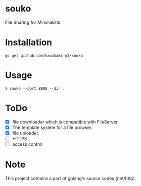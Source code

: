 # souko
File Sharing for Minimalists

# Installation

```
go get github.com/kawakami-o3/souko
```

# Usage

```
% souko --port 8888 --dir .
```

# ToDo

- [X] file downloader which is compatible with FileServer.
- [X] The template system for a file browser. 
- [X] file uploader.
- [ ] HTTPS
- [ ] access control

# Note

This project contains a part of golang's source codes (net/http).

